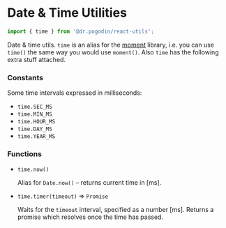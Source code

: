 # Date & Time Utilities

```js
import { time } from '@dr.pogodin/react-utils';
```
Date & time utils. `time` is an alias for the [moment](https://momentjs.com/docs/) library, i.e. you can use `time()` the same way you would use `moment()`. Also
`time` has the following extra stuff attached.

### Constants

Some time intervals expressed in milliseconds:
- `time.SEC_MS`
- `time.MIN_MS`
- `time.HOUR_MS`
- `time.DAY_MS`
- `time.YEAR_MS`

### Functions

- `time.now()`

  Alias for `Date.now()` &ndash; returns current time in [ms].

- `time.timer(timeout)` &rArr; `Promise`
  
  Waits for the `timeout` interval, specified as a number [ms].
  Returns a promise which resolves once the time has passed.
